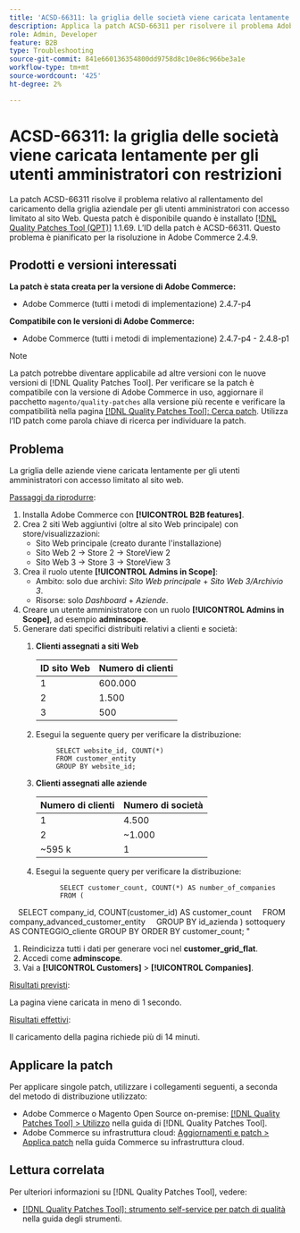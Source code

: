```yaml
---
title: 'ACSD-66311: la griglia delle società viene caricata lentamente per gli utenti amministratori con restrizioni'
description: Applica la patch ACSD-66311 per risolvere il problema Adobe Commerce, che comporta il caricamento lento della griglia delle aziende per gli utenti amministratori con accesso limitato ai siti web.
role: Admin, Developer
feature: B2B
type: Troubleshooting
source-git-commit: 841e660136354800dd9758d8c10e86c966be3a1e
workflow-type: tm+mt
source-wordcount: '425'
ht-degree: 2%

---
```



# ACSD-66311: la griglia delle società viene caricata lentamente per gli utenti amministratori con restrizioni

La patch ACSD-66311 risolve il problema relativo al rallentamento del caricamento della griglia aziendale per gli utenti amministratori con accesso limitato al sito Web. Questa patch è disponibile quando è installato [[!DNL Quality Patches Tool (QPT)]](/help/tools/quality-patches-tool/quality-patches-tool-to-self-serve-quality-patches.md) 1.1.69. L’ID della patch è ACSD-66311. Questo problema è pianificato per la risoluzione in Adobe Commerce 2.4.9.

## Prodotti e versioni interessati

**La patch è stata creata per la versione di Adobe Commerce:**

* Adobe Commerce (tutti i metodi di implementazione) 2.4.7-p4

**Compatibile con le versioni di Adobe Commerce:**

* Adobe Commerce (tutti i metodi di implementazione) 2.4.7-p4 - 2.4.8-p1

>[!NOTE]
>
>La patch potrebbe diventare applicabile ad altre versioni con le nuove versioni di [!DNL Quality Patches Tool]. Per verificare se la patch è compatibile con la versione di Adobe Commerce in uso, aggiornare il pacchetto `magento/quality-patches` alla versione più recente e verificare la compatibilità nella pagina [[!DNL Quality Patches Tool]: Cerca patch](https://experienceleague.adobe.com/tools/commerce-quality-patches/index.html?lang=it). Utilizza l’ID patch come parola chiave di ricerca per individuare la patch.

## Problema

La griglia delle aziende viene caricata lentamente per gli utenti amministratori con accesso limitato al sito web.

<u>Passaggi da riprodurre</u>:

1. Installa Adobe Commerce con **[!UICONTROL B2B features]**.
1. Crea 2 siti Web aggiuntivi (oltre al sito Web principale) con store/visualizzazioni:
   * Sito Web principale (creato durante l&#39;installazione)
   * Sito Web 2 → Store 2 → StoreView 2
   * Sito Web 3 → Store 3 → StoreView 3
1. Crea il ruolo utente **[!UICONTROL Admins in Scope]**:
   * Ambito: solo due archivi: *Sito Web principale* + *Sito Web 3/Archivio 3*.
   * Risorse: solo *Dashboard* + *Aziende*.
1. Creare un utente amministratore con un ruolo **[!UICONTROL Admins in Scope]**, ad esempio **adminscope**.
1. Generare dati specifici distribuiti relativi a clienti e società:
   1. **Clienti assegnati a siti Web**

      | ID sito Web | Numero di clienti |
      |------------|---------------------|
      | 1 | 600.000 |
      | 2 | 1.500 |
      | 3 | 500 |


   1. Esegui la seguente query per verificare la distribuzione:

      ```
           SELECT website_id, COUNT(*) 
           FROM customer_entity 
           GROUP BY website_id; 
      ```

   1. **Clienti assegnati alle aziende**

      | Numero di clienti | Numero di società |
      |---------------------|---------------------|
      | 1 | 4.500 |
      | 2 | ~1.000 |
      | ~595 k | 1 |

   1. Esegui la seguente query per verificare la distribuzione:

      ```
            SELECT customer_count, COUNT(*) AS number_of_companies
            FROM (
      
            SELECT company_id, COUNT(customer_id) AS customer_count
            FROM company_advanced_customer_entity
            GROUP BY id_azienda
) sottoquery AS
CONTEGGIO_cliente GROUP BY
ORDER BY customer_count;
&quot;

1. Reindicizza tutti i dati per generare voci nel **customer_grid_flat**.
1. Accedi come **adminscope**.
1. Vai a **[!UICONTROL Customers]** > **[!UICONTROL Companies]**.

<u>Risultati previsti</u>:

La pagina viene caricata in meno di 1 secondo.

<u>Risultati effettivi</u>:

Il caricamento della pagina richiede più di 14 minuti.

## Applicare la patch

Per applicare singole patch, utilizzare i collegamenti seguenti, a seconda del metodo di distribuzione utilizzato:

* Adobe Commerce o Magento Open Source on-premise: [[!DNL Quality Patches Tool] > Utilizzo](/help/tools/quality-patches-tool/usage.md) nella guida di [!DNL Quality Patches Tool].
* Adobe Commerce su infrastruttura cloud: [Aggiornamenti e patch > Applica patch](https://experienceleague.adobe.com/docs/commerce-cloud-service/user-guide/develop/upgrade/apply-patches.html?lang=it) nella guida Commerce su infrastruttura cloud.

## Lettura correlata

Per ulteriori informazioni su [!DNL Quality Patches Tool], vedere:

* [[!DNL Quality Patches Tool]: strumento self-service per patch di qualità](/help/tools/quality-patches-tool/quality-patches-tool-to-self-serve-quality-patches.md) nella guida degli strumenti.
